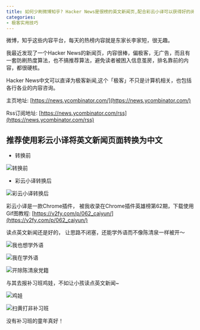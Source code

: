 ```yaml
---
title: 如何少刷微博知乎? Hacker News是很榜的英文新闻页,配合彩云小译可以获得好的阅读体验
categories:
- 极客实用技巧
---
```


微博，知乎这些内容平台，每天的热榜内容就是东家长李家短，很无趣。


我最近发现了一个Hacker News的新闻页，内容很棒，偏极客，无广告，而且有一套防刷热度算法，也不搞推荐算法，避免读者被困入信息茧房，排名靠前的内容，都很硬核。

Hacker News中文可以直译为极客新闻,这个「极客」不只是计算机相关，也包括各行各业的内容咨询。

主页地址: [https://news.ycombinator.com/](https://news.ycombinator.com/)

Rss订阅地址: [https://news.ycombinator.com/rss](https://news.ycombinator.com/rss)

## 推荐使用彩云小译将英文新闻页面转换为中文

- 转换前

![转换前](https://cdn.fangyuanxiaozhan.com/assets/1627634622427ZDTs6NbX.png)


- 彩云小译转换后

![彩云小译转换后](https://cdn.fangyuanxiaozhan.com/assets/1627634683449AYMX5pGT.png)



彩云小译是一款Chrome插件， 被我收录在Chrome插件英雄榜第62期，下载使用Gif图教程: [https://v2fy.com/p/062_caiyun/](https://v2fy.com/p/062_caiyun/)



读点英文新闻还是好的， 让思路不闭塞，还能学外语而不像陈清泉一样被开～


![我也想学外语](https://cdn.fangyuanxiaozhan.com/assets/1627635120627bFwXCYX1.jpeg)





![我在学外语](https://cdn.fangyuanxiaozhan.com/assets/16276350619691QJpafcW.gif)



![开除陈清泉党籍](https://cdn.fangyuanxiaozhan.com/assets/16276351420693Fh1icdc.jpeg)







与其去报补习班鸡娃，不如让小孩读点英文新闻~

![鸡娃](https://cdn.fangyuanxiaozhan.com/assets/1627635401330rTi6j2dC.png)



![扫黄打非补习班](https://cdn.fangyuanxiaozhan.com/assets/1627635385984BJFwYwmD.png)


没有补习班的童年真好！


